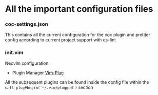 # All the important configuration files

### coc-settings.json
This contains all the current configuration for the coc plugin and prettier config according to current project support with es-lint

### init.vim
Neovim configuration

- Plugin Manager
[Vim-Plug](https://github.com/junegunn/vim-plug)

All the subsequent plugins can be found inside the config file within the ```call plug#begin('~/.vim/plugged')``` section
